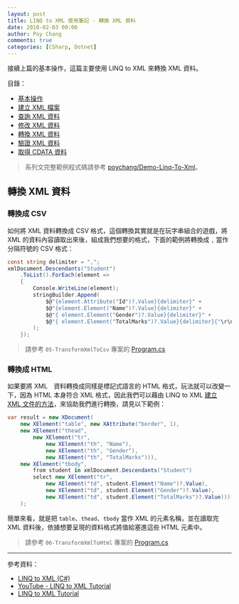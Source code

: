 ```yaml
---
layout: post
title: LINQ to XML 使用筆記 - 轉換 XML 資料
date: 2018-02-03 00:00
author: Poy Chang
comments: true
categories: [CSharp, Dotnet]
---
```

接續上篇的基本操作，這篇主要使用 LINQ to XML 來轉換 XML 資料。

目錄：

* [基本操作](https://poychang.github.io/linq-to-xml-basic-usage/)
* [建立 XML 檔案](https://poychang.github.io/linq-to-xml-create-xml-file)
* [查詢 XML 資料](https://poychang.github.io/linq-to-xml-query-xml/)
* [修改 XML 資料](https://poychang.github.io/linq-to-xml-edit-xml)
* [轉換 XML 資料](https://poychang.github.io/linq-to-xml-transfom-xml)
* [驗證 XML 資料](https://poychang.github.io/linq-to-xml-validate-xml)
* [取得 CDATA 資料](https://poychang.github.io/2018-02-05-linq-to-xml-extract-data-from-cdata)

>系列文完整範例程式碼請參考 [poychang/Demo-Linq-To-Xml](https://github.com/poychang/Demo-Linq-To-Xml)。

## 轉換 XML 資料

### 轉換成 CSV

如何將 XML 資料轉換成 CSV 格式，這個轉換其實就是在玩字串組合的遊戲，將 XML 的資料內容讀取出來後，組成我們想要的格式，下面的範例將轉換成 `,` 當作分隔符號的 CSV 格式：

```csharp
const string delimiter = ",";
xmlDocument.Descendants("Student")
    .ToList().ForEach(element =>
    {
        Console.WriteLine(element);
        stringBuilder.Append(
            $@"{element.Attribute("Id")?.Value}{delimiter}" +
            $@"{element.Element("Name")?.Value}{delimiter}" +
            $@"{ element.Element("Gender")?.Value}{delimiter}" +
            $@"{ element.Element("TotalMarks")?.Value}{delimiter}{"\r\n"}"
        );
    });
```

>請參考 `05-TransformXmlToCsv` 專案的 [Program.cs](https://github.com/poychang/Demo-Linq-To-Xml/blob/master/05-TransformXmlToCsv/Program.cs)

### 轉換成 HTML

如果要將 XML　資料轉換成同樣是標記式語言的 HTML 格式，玩法就可以改變一下，因為 HTML 本身符合 XML 格式，因此我們可以藉由 LINQ to XML [建立 XML 文件的方法](https://poychang.github.io/linq-to-xml-create-xml-file)，來協助我們進行轉換，請見以下範例：

```csharp
var result = new XDocument(
    new XElement("table", new XAttribute("border", 1),
    new XElement("thead",
        new XElement("tr",
            new XElement("th", "Name"),
            new XElement("th", "Gender"),
            new XElement("th", "TotalMarks"))),
    new XElement("tbody",
        from student in xmlDocument.Descendants("Student")
        select new XElement("tr",
            new XElement("td", student.Element("Name")?.Value),
            new XElement("td", student.Element("Gender")?.Value),
            new XElement("td", student.Element("TotalMarks")?.Value))))
    );
```

簡單來看，就是把 `table`、`thead`、`tbody` 當作 XML 的元素名稱，並在讀取完 XML 資料後，依據想要呈現的資料格式將值給塞進這些 HTML 元素中。

>請參考 `06-TransformXmlToHtml` 專案的 [Program.cs](https://github.com/poychang/Demo-Linq-To-Xml/blob/master/06-TransformXmlToHtml/Program.cs)

----------

參考資料：

* [LINQ to XML (C#)](https://docs.microsoft.com/zh-tw/dotnet/csharp/programming-guide/concepts/linq/linq-to-xml)
* [YouTube - LINQ to XML Tutorial](https://www.youtube.com/playlist?list=PL6n9fhu94yhX-U0Ruy_4eIG8umikVmBrk)
* [LINQ to XML Tutorial](http://csharp-video-tutorials.blogspot.tw/2014/08/linq-to-xml-tutorial.html)

